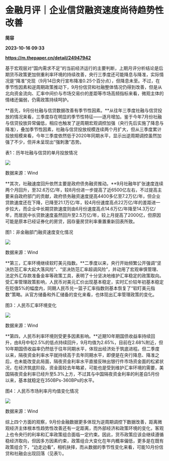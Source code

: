 # 金融月评｜企业信贷融资速度尚待趋势性改善
**简容**

**2023-10-16 09:33**

**https://m.thepaper.cn/detail/24947942**

基于宏观层对“国内需求不足”的当前经济运行的主要判断，上期月评分析结论是后期货币政策更加侧重利率环境的持续改善，央行三季度还可能降息与降准，实际情况是“降准”兑现（9月14日央行宣布降准0.25个百分点），但降息未至。不过，在季节性因素和逆周期政策推动下，9月份信贷和社融整体情况仍得到改善，但是从北向资金流向、汇率中间价与市场交易价的差距等市场高频指标来看，微观主体的情绪还偏弱，仍需政策持续呵护。

**首先，9月份社融与信贷数据改善有季节性因素。**从往年三季度社融与信贷投放的情况来看，三季度存在明显的季节性特征——逐月增加。鉴于今年7月份社融与信贷投放异常偏低，相应也触发了逆周期宏观调控加强（央行先后实施了降息与降准），叠加季节性因素，社融与信贷投放规模连续两个月扩大，但从三季度累计投放规模来看，今年三季度依然低于2020年同期水平，显示出逆周期调控虽然加强了不少，但并未呈现出“强刺激”态势。

表1：历年社融与信贷的单月投放情况

![](https://imagecloud.thepaper.cn/thepaper/image/274/312/606.png)

数据来源：Wind

**其次，社融速度回升依然主要是政府债务融资推动。**9月社融年扩张速度连续两个月回升，至32.6万亿/年，较8月份进一步提高了近6500亿左右，不过提高主要来自政府部门的贡献，政府债务融资速度提高4400多亿至7.2万亿/年，但企业贷款速度还在下降，已降至21.1万亿/年，较4月份速度高点22万亿/年的差距进一步拉大，而企业中长期贷款速度则由6月份速度高点14.6万亿/年降至14.3万亿/年，而居民中长贷款速度虽然回升至2.5万亿/年，较上月提高了2000亿，但原因可能是原本已经证券化的房贷，因存量房贷利率重置重新回表所致。

图1：非金融部门融资速度变化情况

![](https://imagecloud.thepaper.cn/thepaper/image/274/312/608.png)

数据来源：Wind

**第三，汇率环境继续软盯美元指数。**二季度以来，央行开始频繁公开强调“坚决防范汇率大起大落风险”、“坚决防范汇率超调风险”，并动用了宏观审慎管理、法定外汇存款准备金率等政策工具，表明了十分坚决地维护汇率稳定的政策取向。受汇率管理政策影响，人民币对美元汇价出现基本稳定，实时汇价较年初基本稳定在贬值5%的幅度内，同期人民币兑一篮子汇率指数则基本恢复了“软盯美元指数”策略。从官方储备和外汇储备的变化来看，也体现出汇率管理政策的变化。

图3：人民币汇率环境变化

![](https://imagecloud.thepaper.cn/thepaper/image/274/312/605.png)

数据来源：Wind

**第四，人民币利率环境则受更多因素影响。**近期10年期国债收益率持续回升，由8月中旬2.5%的低点持续回升，9月均值为2.65%，目前在2.68%附近，但10年期国债收益率仍然低于往年同期水平，体现出经济处于筑底进程。但二季度以来，隔夜资金利率水平就持续高于去年同期水平，即便是在央行降息、降准之后，也未能改变此局面，隔夜资金利率水平直接反映出银行件市场资金面的松紧状况，在经济筑底阶段，资金面较去年略紧，可能也是受到维护汇率环境的需要，美国隔夜资金利率已经升至5.3%上方，不过其与中国隔夜资金利率的利差自5月份以来，基本就稳定在350BPs-360BPs的水平。

图4：人民币市场利率月均值变化情况

![](https://imagecloud.thepaper.cn/thepaper/image/274/312/607.png)

数据来源：Wind

综上四个方面的观察，9月份金融数据更多体现为逆周期调控下数据改善，距离微观经济主体根本性趋势性改善还有一定距离，而外部经济和政策环境的变化，客观上也令央行的利率和汇率政策组合面临一定约束。因此，货币政策应该会继续遵循稳经济取向，但因多方因素约束，政策组合大变化在年内概率偏低，更多是在既有政策组合下，“边走边看”，相机抉择，而从数据的季节性变化来看，可能10月份信贷和社融会出现回落（见表1）。